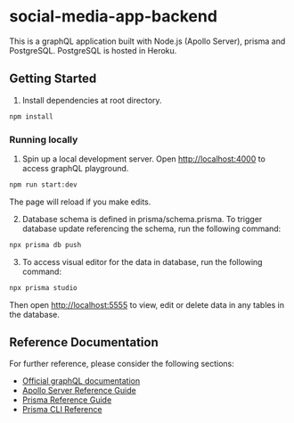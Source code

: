 # social-media-app-backend

This is a graphQL application built with Node.js (Apollo Server), prisma and PostgreSQL.
PostgreSQL is hosted in Heroku.

## Getting Started

1. Install dependencies at root directory.

```bash
npm install
```

### Running locally

1. Spin up a local development server. Open [http://localhost:4000](http://localhost:4000) to access graphQL playground.

```bash
npm run start:dev
```

The page will reload if you make edits.

2. Database schema is defined in prisma/schema.prisma. To trigger database update referencing the schema, run the following command:

```bash
npx prisma db push
```

3. To access visual editor for the data in database, run the following command:

```bash
npx prisma studio
```

Then open [http://localhost:5555](http://localhost:5555) to view, edit or delete data in any tables in the database.

## Reference Documentation

For further reference, please consider the following sections:

- [Official graphQL documentation](https://graphql.org/code/#javascript)
- [Apollo Server Reference Guide](https://www.apollographql.com/docs/apollo-server/)
- [Prisma Reference Guide](https://www.prisma.io/docs/getting-started/setup-prisma/start-from-scratch/relational-databases-typescript-postgres)
- [Prisma CLI Reference](https://www.prisma.io/docs/reference/api-reference/command-reference)

